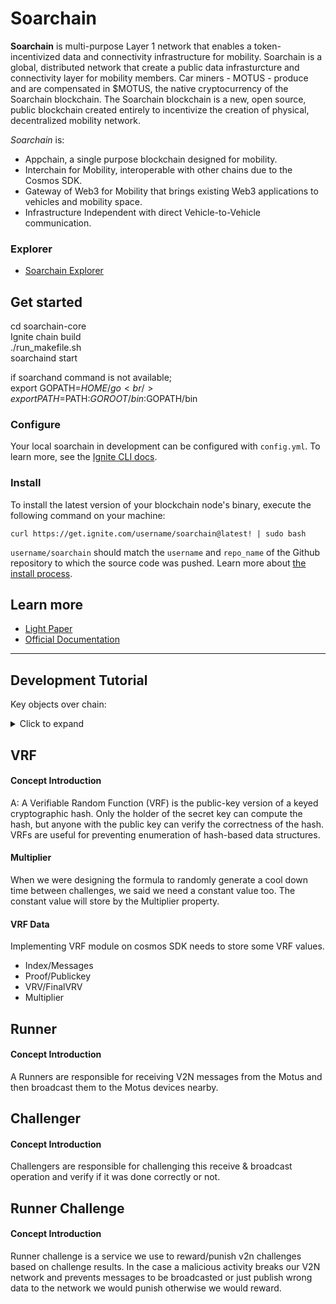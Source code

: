 # Soarchain
**Soarchain** is multi-purpose Layer 1 network that enables a token-incentivized data and connectivity infrastructure for mobility.
​Soarchain is a global, distributed network that create a public data infrasturcture and connectivity layer for mobility members. 
Car miners - MOTUS - produce and are compensated in $MOTUS, the native cryptocurrency of the Soarchain blockchain. The Soarchain blockchain is a new, open source, public blockchain created entirely to incentivize the creation of physical, decentralized mobility network.

*Soarchain* is:
* Appchain, a single purpose blockchain designed for mobility.
* Interchain for Mobility, interoperable with other chains due to the Cosmos SDK.
* Gateway of Web3 for Mobility that brings existing Web3 applications to vehicles and mobility space.
* Infrastructure Independent with direct Vehicle-to-Vehicle communication.

### Explorer
- [Soarchain Explorer](https://explorer.soarchain.com/soar)

## Get started
cd soarchain-core <br />
Ignite chain build <br />
./run_makefile.sh  <br />
soarchaind start 

if soarchand command is not available; <br />
export GOPATH=$HOME/go <br />
export PATH=$PATH:$GOROOT/bin:$GOPATH/bin

### Configure

Your local soarchain in development can be configured with `config.yml`. To learn more, see the [Ignite CLI docs](https://docs.ignite.com).

### Install
To install the latest version of your blockchain node's binary, execute the following command on your machine:

```
curl https://get.ignite.com/username/soarchain@latest! | sudo bash
```
`username/soarchain` should match the `username` and `repo_name` of the Github repository to which the source code was pushed. Learn more about [the install process](https://github.com/allinbits/starport-installer).

## Learn more
- [Light Paper](https://www.soarchain.com/lightpaper)
- [Official Documentation](https://docs.soarchain.com/)


---
## Development Tutorial

Key objects over chain:

<details><summary>Click to expand</summary>

- [VRF](https://github.com/soar-robotics/soarchain-core/blob/dev/x/poa/keeper/createVRF.go)
  - [Concept Introduction](#basic-introduction)
  - [Multiplier](#multiplier)
  - [VRF Data](#basic-introduction)
- [Runner](https://github.com/soar-robotics/soarchain-core/blob/dev/x/poa/keeper/msg_server_gen_runner.go)
  - [Concept Introduction](#basic-introduction)
- [Challenger](https://github.com/soar-robotics/soarchain-core/blob/dev/x/poa/keeper/msg_server_gen_challenger.go)
  - [Concept Introduction](#basic-introduction)
- [Runner Challenge](https://github.com/soar-robotics/soarchain-core/blob/dev/x/poa/keeper/msg_server_runner_challenge.go)
  - [Concept Introduction](#basic-introduction)

</details>

## VRF

#### Concept Introduction

A: A Verifiable Random Function (VRF) is the public-key version of a keyed cryptographic hash. Only the holder of the secret key can compute the hash, but anyone with the public key can verify the correctness of the hash. VRFs are useful for preventing enumeration of hash-based data structures.

#### Multiplier

When we were designing the formula to randomly generate a cool down time between challenges, we said we need a constant value too. The constant value will store by the Multiplier property.

#### VRF Data

Implementing VRF module on cosmos SDK needs to store some VRF values. 
- Index/Messages
- Proof/Publickey
- VRV/FinalVRV
- Multiplier

## Runner

#### Concept Introduction

A Runners are responsible for receiving V2N messages from the Motus and then broadcast them to the Motus devices nearby.

## Challenger

#### Concept Introduction

Challengers are responsible for challenging this receive & broadcast operation and verify if it was done correctly or not.

## Runner Challenge

#### Concept Introduction

Runner challenge is a service we use to reward/punish v2n challenges based on challenge results. In the case a malicious activity breaks our V2N network and prevents messages to be broadcasted or just publish wrong data to the network we would punish otherwise we would reward.



